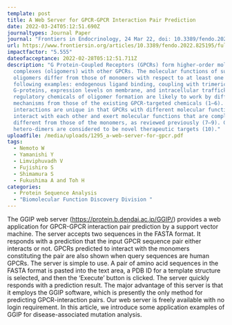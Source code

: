 ```yaml
---
template: post
title: A Web Server for GPCR-GPCR Interaction Pair Prediction
date: 2022-03-24T05:12:51.690Z
journaltypes: Journal Paper
journal: "Frontiers in Endocrinology, 24 Mar 22, doi: 10.3389/fendo.2022.825195"
url: https://www.frontiersin.org/articles/10.3389/fendo.2022.825195/full
impactfactor: "5.555"
dateofacceptance: 2022-02-28T05:12:51.711Z
description: "G Protein-Coupled Receptors (GPCRs) form higher-order molecular
  complexes (oligomers) with other GPCRs. The molecular functions of such
  oligomers differ from those of monomers with respect to at least one of the
  following examples: endogenous ligand binding, coupling with trimeric
  G-proteins, expression levels on membrane, and intracellular trafficking. The
  regulatory chemicals of oligomer formation are likely to work by different
  mechanisms from those of the existing GPCR-targeted chemicals (1–6). GPCR-GPCR
  interactions are unique in that GPCRs with different molecular functions
  interact with each other and exert molecular functions that are completely
  different from those of the monomers, as reviewed previously (7–9). GPCR
  hetero-dimers are considered to be novel therapeutic targets (10)."
uploadfile: /media/uploads/1295_a-web-server-for-gpcr.pdf
tags:
  - Nemoto W
  - Yamanishi Y
  - Limviphuvadh V
  - Fujishiro S
  - Shimamura S
  - Fukushima A and Toh H
categories:
  - Protein Sequence Analysis
  - "Biomolecular Function Discovery Division "
---
```

<!--StartFragment-->

The GGIP web server (<https://protein.b.dendai.ac.jp/GGIP/>) provides a web application for GPCR-GPCR interaction pair prediction by a support vector machine. The server accepts two sequences in the FASTA format. It responds with a prediction that the input GPCR sequence pair either interacts or not. GPCRs predicted to interact with the monomers constituting the pair are also shown when query sequences are human GPCRs. The server is simple to use. A pair of amino acid sequences in the FASTA format is pasted into the text area, a PDB ID for a template structure is selected, and then the ‘Execute’ button is clicked. The server quickly responds with a prediction result. The major advantage of this server is that it employs the GGIP software, which is presently the only method for predicting GPCR-interaction pairs. Our web server is freely available with no login requirement. In this article, we introduce some application examples of GGIP for disease-associated mutation analysis.

<!--EndFragment-->